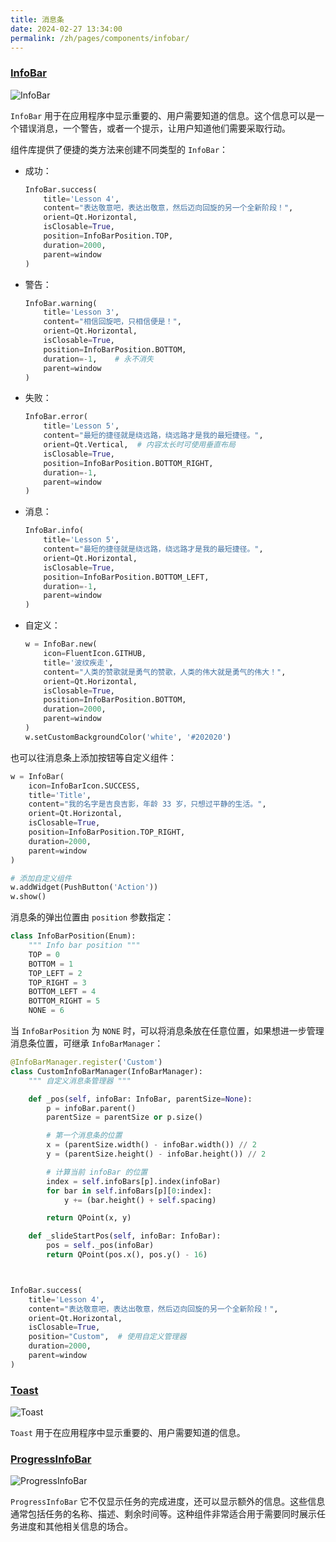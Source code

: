 ```yaml
---
title: 消息条
date: 2024-02-27 13:34:00
permalink: /zh/pages/components/infobar/
---
```


### [InfoBar](https://pyqt-fluent-widgets.readthedocs.io/zh-cn/latest/autoapi/qfluentwidgets/components/widgets/info_bar/index.html)

![InfoBar](/img/components/infobar/InfoBar.png)

`InfoBar` 用于在应用程序中显示重要的、用户需要知道的信息。这个信息可以是一个错误消息，一个警告，或者一个提示，让用户知道他们需要采取行动。

组件库提供了便捷的类方法来创建不同类型的 `InfoBar`：

* 成功：
    ```python
    InfoBar.success(
        title='Lesson 4',
        content="表达敬意吧，表达出敬意，然后迈向回旋的另一个全新阶段！",
        orient=Qt.Horizontal,
        isClosable=True,
        position=InfoBarPosition.TOP,
        duration=2000,
        parent=window
    )
    ```

* 警告：
    ```python
    InfoBar.warning(
        title='Lesson 3',
        content="相信回旋吧，只相信便是！",
        orient=Qt.Horizontal,
        isClosable=True,
        position=InfoBarPosition.BOTTOM,
        duration=-1,    # 永不消失
        parent=window
    )
    ```

* 失败：
    ```python
    InfoBar.error(
        title='Lesson 5',
        content="最短的捷径就是绕远路，绕远路才是我的最短捷径。",
        orient=Qt.Vertical,  # 内容太长时可使用垂直布局
        isClosable=True,
        position=InfoBarPosition.BOTTOM_RIGHT,
        duration=-1,
        parent=window
    )
    ```

* 消息：
    ```python
    InfoBar.info(
        title='Lesson 5',
        content="最短的捷径就是绕远路，绕远路才是我的最短捷径。",
        orient=Qt.Horizontal,
        isClosable=True,
        position=InfoBarPosition.BOTTOM_LEFT,
        duration=-1,
        parent=window
    )
    ```

* 自定义：
    ```python
    w = InfoBar.new(
        icon=FluentIcon.GITHUB,
        title='波纹疾走',
        content="人类的赞歌就是勇气的赞歌，人类的伟大就是勇气的伟大！",
        orient=Qt.Horizontal,
        isClosable=True,
        position=InfoBarPosition.BOTTOM,
        duration=2000,
        parent=window
    )
    w.setCustomBackgroundColor('white', '#202020')
    ```

也可以往消息条上添加按钮等自定义组件：
```python
w = InfoBar(
    icon=InfoBarIcon.SUCCESS,
    title='Title',
    content="我的名字是吉良吉影，年龄 33 岁，只想过平静的生活。",
    orient=Qt.Horizontal,
    isClosable=True,
    position=InfoBarPosition.TOP_RIGHT,
    duration=2000,
    parent=window
)

# 添加自定义组件
w.addWidget(PushButton('Action'))
w.show()
```

消息条的弹出位置由 `position` 参数指定：
```python
class InfoBarPosition(Enum):
    """ Info bar position """
    TOP = 0
    BOTTOM = 1
    TOP_LEFT = 2
    TOP_RIGHT = 3
    BOTTOM_LEFT = 4
    BOTTOM_RIGHT = 5
    NONE = 6
```

当 `InfoBarPosition` 为 `NONE` 时，可以将消息条放在任意位置，如果想进一步管理消息条位置，可继承 `InfoBarManager`：
```python
@InfoBarManager.register('Custom')
class CustomInfoBarManager(InfoBarManager):
    """ 自定义消息条管理器 """

    def _pos(self, infoBar: InfoBar, parentSize=None):
        p = infoBar.parent()
        parentSize = parentSize or p.size()

        # 第一个消息条的位置
        x = (parentSize.width() - infoBar.width()) // 2
        y = (parentSize.height() - infoBar.height()) // 2

        # 计算当前 infoBar 的位置
        index = self.infoBars[p].index(infoBar)
        for bar in self.infoBars[p][0:index]:
            y += (bar.height() + self.spacing)

        return QPoint(x, y)

    def _slideStartPos(self, infoBar: InfoBar):
        pos = self._pos(infoBar)
        return QPoint(pos.x(), pos.y() - 16)



InfoBar.success(
    title='Lesson 4',
    content="表达敬意吧，表达出敬意，然后迈向回旋的另一个全新阶段！",
    orient=Qt.Horizontal,
    isClosable=True,
    position="Custom",  # 使用自定义管理器
    duration=2000,
    parent=window
)
```


### [Toast](https://qfluentwidgets.com/zh/price)

![Toast](/img/components/infobar/Toast.png)

`Toast` 用于在应用程序中显示重要的、用户需要知道的信息。


### [ProgressInfoBar](https://qfluentwidgets.com/zh/price)

![ProgressInfoBar](/img/components/infobar/ProgressInfoBar.png)

`ProgressInfoBar` 它不仅显示任务的完成进度，还可以显示额外的信息。这些信息通常包括任务的名称、描述、剩余时间等。这种组件非常适合用于需要同时展示任务进度和其他相关信息的场合。